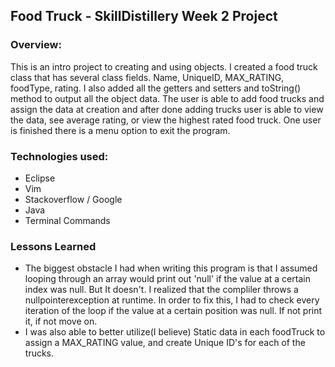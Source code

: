 ## Food Truck - SkillDistillery Week 2 Project

### Overview: 
This is an intro project to creating and using objects. I created a food truck class that has several class fields.
Name, UniqueID, MAX_RATING, foodType, rating. I also added all the getters and setters and toString() method to output all the 
object data. The user is able to add food trucks and assign the data at creation and after done adding trucks user is able to view 
the data, see average rating, or view the highest rated food truck. One user is finished there is a menu option to exit the program.

### Technologies used:
- Eclipse
- Vim
- Stackoverflow / Google
- Java
- Terminal Commands

### Lessons Learned
- The biggest obstacle I had when writing this program is that I assumed looping through an array would print out 'null' if
the value at a certain index was null. But It doesn't. I realized that the compliler throws a nullpointerexception at runtime. In
order to fix this, I had to check every iteration of the loop if the value at a certain position was null. If not print it, if not
move on.
- I was also able to better utilize(I believe) Static data in each foodTruck to assign a MAX_RATING value, and create Unique ID's 
for each of the trucks.
